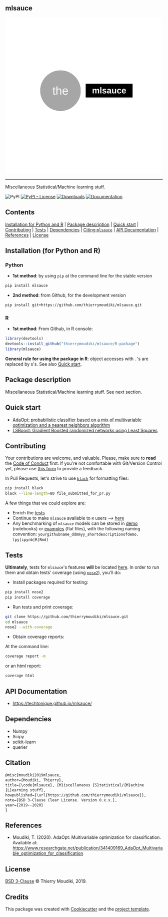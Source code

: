 mlsauce
--------

![mlsauce logo](the-mlsauce.png)

<hr>

Miscellaneous Statistical/Machine learning stuff.  

![PyPI](https://img.shields.io/pypi/v/mlsauce) [![PyPI - License](https://img.shields.io/pypi/l/mlsauce)](https://github.com/thierrymoudiki/mlsauce/blob/master/LICENSE) [![Downloads](https://pepy.tech/badge/mlsauce)](https://pepy.tech/project/mlsauce)
[![Documentation](https://img.shields.io/badge/documentation-is_here-green)](https://techtonique.github.io/mlsauce/)


## Contents 
 [Installation for Python and R](#installation-for-Python-and-R) |
 [Package description](#package-description) |
 [Quick start](#quick-start) |
 [Contributing](#Contributing) |
 [Tests](#Tests) |
 [Dependencies](#dependencies) |
 [Citing `mlsauce`](#Citation) |
 [API Documentation](#api-documentation) |
 [References](#References) |
 [License](#License) 


## Installation (for Python and R)

### Python 

- __1st method__: by using `pip` at the command line for the stable version

```bash
pip install mlsauce
```


- __2nd method__: from Github, for the development version

```bash
pip install git+https://github.com/thierrymoudiki/mlsauce.git
```

### R 

- __1st method__: From Github, in R console:

```r
library(devtools)
devtools::install_github("thierrymoudiki/mlsauce/R-package")
library(mlsauce)
```

__General rule for using the package in R__:  object accesses with `.`'s are replaced by `$`'s. See also [Quick start](#quick-start).



## Package description

Miscellaneous Statistical/Machine learning stuff. See next section. 

## Quick start

- [AdaOpt: probabilistic classifier based on a mix of multivariable optimization and a nearest neighbors algorithm](https://thierrymoudiki.github.io/blog/#AdaOpt)
- [LSBoost: Gradient Boosted randomized networks using Least Squares](https://thierrymoudiki.github.io/blog/#LSBoost)


## Contributing

Your contributions are welcome, and valuable. Please, make sure to __read__ the [Code of Conduct](CONTRIBUTING.md) first. If you're not comfortable with Git/Version Control yet, please use [this form](https://forms.gle/tm7dxP1jSc75puAb9) to provide a feedback.

In Pull Requests, let's strive to use [`black`](https://black.readthedocs.io/en/stable/) for formatting files: 

```bash
pip install black
black --line-length=80 file_submitted_for_pr.py
```

A few things that we could explore are:

- Enrich the [tests](#Tests)
- Continue to make `mlsauce` available to `R` users --> [here](./R-package)
- Any benchmarking of `mlsauce` models can be stored in [demo](/mlsauce/demo) (notebooks) or [examples](./examples) (flat files), with the following naming convention:  `yourgithubname_ddmmyy_shortdescriptionofdemo.[py|ipynb|R|Rmd]`


## Tests

**Ultimately**, tests for `mlsauce`'s features **will** be located [here](mlsauce/tests). In order to run them and obtain tests' coverage (using [`nose2`](https://nose2.readthedocs.io/en/latest/)), you'll do: 

- Install packages required for testing: 

```bash
pip install nose2
pip install coverage
```

- Run tests and print coverage:

```bash
git clone https://github.com/thierrymoudiki/mlsauce.git
cd mlsauce
nose2 --with-coverage
```

- Obtain coverage reports:

At the command line:

```bash
coverage report -m
```

  or an html report:

```bash
coverage html
```

## API Documentation

- https://techtonique.github.io/mlsauce/

## Dependencies 

- Numpy
- Scipy
- scikit-learn
- querier

## Citation

```
@misc{moudiki2019mlsauce,
author={Moudiki, Thierry},
title={\code{mlsauce}, {M}iscellaneous {S}tatistical/{M}achine {L}earning stuff},
howpublished={\url{https://github.com/thierrymoudiki/mlsauce}},
note={BSD 3-Clause Clear License. Version 0.x.x.},
year={2019--2020}
}
```

## References

- Moudiki, T. (2020). AdaOpt: Multivariable optimization for classification. 
    Available at: 
    https://www.researchgate.net/publication/341409169_AdaOpt_Multivariable_optimization_for_classification

## License

[BSD 3-Clause](LICENSE) © Thierry Moudiki, 2019. 


## Credits

This package was created with [Cookiecutter](https://github.com/cookiecutter/cookiecutter)  and the [project template](https://github.com/audreyr/cookiecutter-pypackage).

